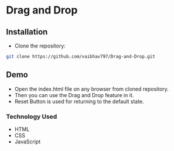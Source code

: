 # Drag and Drop

## Installation

- Clone the repository:

```bash
git clone https://github.com/vaibhav797/Drag-and-Drop.git

```

## Demo

- Open the index.html file on any browser from cloned repository.
- Then you can use the Drag and Drop feature in it.
- Reset Button is used for returning to the default state.


### Technology Used
- HTML
- CSS
- JavaScript